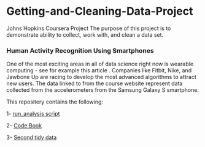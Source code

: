 # Getting-and-Cleaning-Data-Project
Johns Hopkins Coursera Project
The purpose of this project is to demonstrate  ability to collect, work with, and clean a data set.

### Human Activity Recognition Using Smartphones
One of the most exciting areas in all of data science right now is wearable computing - see for example this article . Companies like Fitbit, Nike, and Jawbone Up are racing to develop the most advanced algorithms to attract new users. The data linked to from the course website represent data collected from the accelerometers from the Samsung Galaxy S smartphone. 


This repositery contains the following:

1- [run_analysis script](www.bit.ly/1EqAdIp)

2- [Code Book](https://github.com/salqx/Getting-and-Cleaning-Data-Project/blob/master/CodeBook.md)

3- [Second tidy data](www.bit.ly/1EqAdIp)



